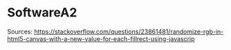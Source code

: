 # SoftwareA2
Sources: https://stackoverflow.com/questions/23861481/randomize-rgb-in-html5-canvas-with-a-new-value-for-each-fillrect-using-javascrip
